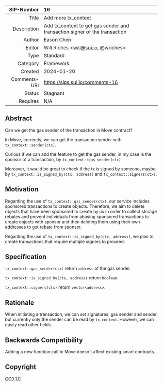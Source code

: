 | SIP-Number          | 16                                                                         |
| ---:                | :---                                                                       |
| Title               | Add more tx_context                                                        |
| Description         | Add tx_context to get gas sender and transaction signer of the transaction |
| Author              | Eason Chen <EasonC13>                                                      |
| Editor              | Will Riches <will@sui.io, @wriches>                                        |
| Type                | Standard                                                                   |
| Category            | Framework                                                                  |
| Created             | 2024-01-20                                                                 |
| Comments-URI        | https://sips.sui.io/comments-16                                            |
| Status              | Stagnant                                                                   |
| Requires            | N/A                                                                        |


## Abstract

Can we get the gas sender of the transaction in Move contract?

In Move, currently, we can get the transaction sender with `tx_context::sender(ctx)`. 

Curious if we can add the feature to get the gas sender, in my case is the sponsor of a transaction, by `tx_context::gas_sender(ctx)`

Moreover, it would be great to check if the tx is signed by someone, maybe by `tx_context::is_signed_by(ctx, address)` and `tx_context::signers(ctx)`.

## Motivation

Regarding the use of `tx_context::gas_sender(ctx)`, our service includes sponsored transactions to create objects. Therefore, we aim to delete objects that have been sponsored to create by us in order to collect storage rebates and prevent individuals from abusing sponsored transactions to create objects with sponsor and then deleting them using their own addresses to get rebate from sponsor.

Regarding the use of `tx_context::is_signed_by(ctx, address)`, we plan to create transactions that require multiple signers to proceed.

## Specification

`tx_context::gas_sender(ctx)` return `address` of the gas sender.

`tx_context::is_signed_by(ctx, address)` return `boolean`.

`tx_context::signers(ctx)` return `vector<address>`.

## Rationale

When initiating a transaction, we can set signatures, gas sender and sender, but currently only the sender can be read by `tx_context`. However, we can easily read other fields.

## Backwards Compatibility

Adding a new function call to Move doesn't affect existing smart contracts.

## Copyright

[CC0 1.0](../LICENSE.md).
